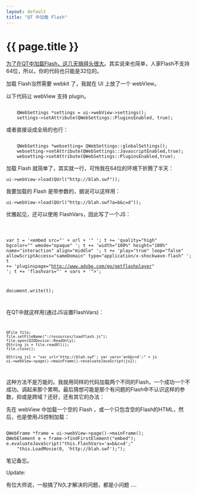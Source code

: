 ```yaml
---
layout: default
title: "QT 中加载 Flash"
---
```


# {{ page.title }}

[为了在QT中加载Flash，这几天搞得头很大](/past/2010/9/2/mac-1064shi-shi-yong-qtyi-dian-jing-yan/)。其实说来也简单，人家Flash不支持64位，所以，你的代码也只能是32位的。

加载 Flash当然需要 webkit 了，我就在 UI 上放了一个 webView。

以下代码让 webView 支持 plugin。

<code>
    QWebSettings *settings = ui->webView->settings();
    settings->setAttribute(QWebSettings::PluginsEnabled, true);
</code>

或者直接设成全局的也行：

<code>
    QWebSettings *websetting= QWebSettings::globalSettings();
    websetting->setAttribute(QWebSettings::JavascriptEnabled,true);
    websetting->setAttribute(QWebSettings::PluginsEnabled,true);
</code>

加载 Flash 就简单了，其实就一行，可怜我在64位的环境下折腾了半天：

    ui->webView->load(QUrl("http://blah.swf"));

我要加载的 Flash 是带参数的，据说可以这样用：

    ui->webView->load(QUrl("http://blah.swf?a=b&c=d"));

优雅起见，还可以使用 FlashVars，因此写了一个JS：

<code>

var t = '<embed src="' + url + '" ';
t += 'quality="high" bgcolor="" wmode="opaque" ';
t += 'width="100%" height="100%" name="interaction" align="middle" ';
t += 'play="true" loop="false"  allowScriptAccess="sameDomain" type="application/x-shockwave-flash" ';
t += 'pluginspage="http://www.adobe.com/go/getflashplayer" ';
t += 'flashvars="' + vars + '"></embed>';

document.write(t);

</code>

在QT中就这样用(通过JS设置FlashVars)：
<code>

    QFile file;
    file.setFileName(":/resources/loadflash.js");
    file.open(QIODevice::ReadOnly);
    QString js = file.readAll();
    file.close();

    QString js1 = "var url='http://blah.swf'; var vars='a=b&c=d';" + js
    ui->webView->page()->mainFrame()->evaluateJavaScript(js1);
</code>

这种方法不是万能的。我就用同样的代码加载两个不同的Flash，一个成功一个不成功。调起来那个累啊。最后猜想可能是那个有问题的Flash中不认识这样的参数，抑或是跨域？还好，还有其它的办法：

先在 webView 中加载一个空的 Flash ，或一个只包含空的Flash的HTML，然后，也是使用JS控制加载：

<code>
QWebFrame *frame = ui->webView->page()->mainFrame();
QWebElement e = frame->findFirstElement("embed");
e.evaluateJavaScript("this.FlashVars='a=b&c=d';"
    "this.LoadMovie(0, 'http://blah.swf');");
</code>

笔记备忘。

Update:

有位大师说，一般搞了N久才解决的问题，都是小问题 ....
